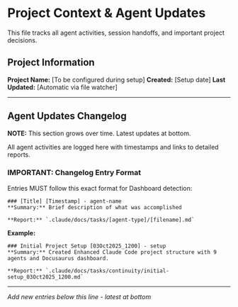 # Project Context & Agent Updates

This file tracks all agent activities, session handoffs, and important project decisions.

## Project Information

**Project Name:** [To be configured during setup]
**Created:** [Setup date]
**Last Updated:** [Automatic via file watcher]

---

## Agent Updates Changelog

**NOTE:** This section grows over time. Latest updates at bottom.

All agent activities are logged here with timestamps and links to detailed reports.

### IMPORTANT: Changelog Entry Format

Entries MUST follow this exact format for Dashboard detection:

```
### [Title] [Timestamp] - agent-name
**Summary:** Brief description of what was accomplished

**Report:** `.claude/docs/tasks/[agent-type]/[filename].md`
```

**Example:**
```
### Initial Project Setup [03Oct2025_1200] - setup
**Summary:** Created Enhanced Claude Code project structure with 9 agents and Docusaurus dashboard.

**Report:** `.claude/docs/tasks/continuity/initial-setup_03Oct2025_1200.md`
```

---

*Add new entries below this line - latest at bottom*
